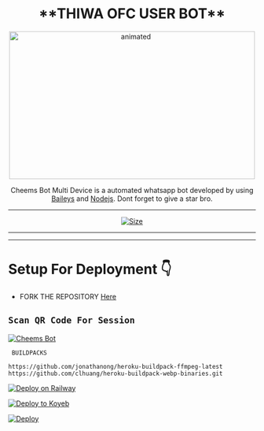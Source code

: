 

<h1 align="center">**THIWA OFC USER BOT**<br></h1>
<p align="center">
<img src="https://i.ibb.co/vmX8H62/Snapchat-311401332.jpg" alt="animated" width="500" height="300" />
</p>

<p align="center">
Cheems Bot Multi Device is a automated whatsapp bot developed by <a href="https://github.com/janith2007-new/janith2007-new" target="_blank"></a> using <a href="https://github.com/adiwajshing/Baileys" target="_blank">Baileys</a> and <a href="https://github.com/nodejs" target="_blank">Nodejs</a>. Dont forget to give a star bro.
</p>



---

<p align="center">
<a href="#"><img title="Size" src="https://img.shields.io/badge/Tutorial-Video-green"></a>
</p>

------


-------
# Setup For Deployment 👇

- FORK THE REPOSITORY [Here](https://github.com/nipuna15/Moxie-MD-Bot/fork)

## `Scan QR Code For Session`
[![Cheems Bot](https://repl.it/badge/github/quiec/whatsasena)]()

 ` BUILDPACKS`

```
https://github.com/jonathanong/heroku-buildpack-ffmpeg-latest
https://github.com/clhuang/heroku-buildpack-webp-binaries.git
```

[![Deploy on Railway](https://railway.app/button.svg)](https://railway.app/new/template?template=https://github.com/nipuna15/Moxie-MD-Bot)

[![Deploy to Koyeb](https://www.koyeb.com/static/images/deploy/button.svg)](https://app.koyeb.com/deploy?type=git&repository=&branch=name&name=servicename)

[![Deploy](https://www.herokucdn.com/deploy/button.svg)](https://heroku.com/deploy?)
